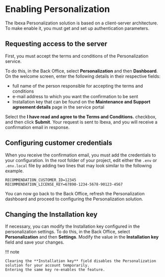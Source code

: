 # Enabling Personalization

The Ibexa Personalization solution is based on a client-server architecture.
To make enable it, you must get and set up authentication parameters.

## Requesting access to the server

First, you must accept the terms and conditions of the Personalization service.

To do this, in the Back Office, select **Personalization** and then **Dashboard**.
On the welcome screen, enter the following details in their respective fields:

* full name of the person responsible for accepting the terms and conditions
* e-mail address to which you want the confirmation to be sent
* Installation key that can be found on the **Maintenance and Support agreement details** page in the service portal

Select the **I have read and agree to the Terms and Conditions.** checkbox, and then click **Submit**.
Your request is sent to Ibexa, and you will receive a confirmation email in response.

## Configuring customer credentials

When you receive the confirmation email, you must add the credentials to your configuration.
In the root folder of your project, edit either the `.env` or `.env.local` file by adding two lines that 
may look similar to the following example. 

```
RECOMMENDATION_CUSTOMER_ID=12345
RECOMMENDATION_LICENSE_KEY=67890-1234-5678-90123-4567
```

You can now go back to the Back Office, refresh the Personalization dashboard and proceed to configuring 
the Personalization solution.

## Changing the Installation key

If necessary, you can modify the Installation key configured in the personalization settings.
To do this, in the Back Office, select **Personalization** and then **Settings**.
Modify the value in the **Installation key** field and save your changes.

!!! note 

    Clearing the **Installation key** field disables the Personalization solution for your account temporarily.
    Entering the same key re-enables the feature.
